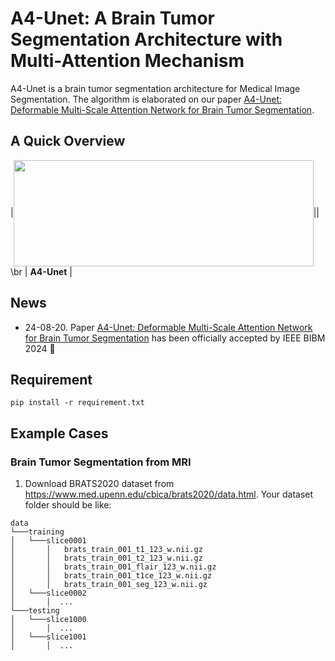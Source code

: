 

# A4-Unet: A Brain Tumor Segmentation Architecture with Multi-Attention Mechanism
A4-Unet is a brain tumor segmentation architecture for Medical Image Segmentation. The algorithm is elaborated on our paper [A4-Unet: Deformable Multi-Scale Attention Network for Brain Tumor Segmentation](https://arxiv.org/pdf/2412.06088).


## A Quick Overview 

|<img align="center" width="480" height="170" src="https://github.com/WendyWAAAAANG/A4-Unet/blob/dc5b67975d3e44653a23b019c2e71b9af61a1e6d/a4unet.png">||
\br
| **A4-Unet** |

## News

- 24-08-20. Paper [A4-Unet: Deformable Multi-Scale Attention Network for Brain Tumor Segmentation](https://arxiv.org/pdf/2412.06088) has been officially accepted by IEEE BIBM 2024 🥳


## Requirement

``pip install -r requirement.txt``

## Example Cases

### Brain Tumor Segmentation from MRI
1. Download BRATS2020 dataset from https://www.med.upenn.edu/cbica/brats2020/data.html. Your dataset folder should be like:
~~~
data
└───training
│   └───slice0001
│       │   brats_train_001_t1_123_w.nii.gz
│       │   brats_train_001_t2_123_w.nii.gz
│       │   brats_train_001_flair_123_w.nii.gz
│       │   brats_train_001_t1ce_123_w.nii.gz
│       │   brats_train_001_seg_123_w.nii.gz
│   └───slice0002
│       │  ...
└───testing
│   └───slice1000
│       │  ...
│   └───slice1001
│       │  ...
~~~
    
